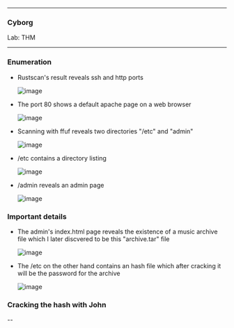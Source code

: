 * * *
  ### Cyborg
  Lab: THM
* * *

### Enumeration

- Rustscan's result reveals ssh and http ports

  ![image](https://github.com/SENSEIXENUS2/SENSEIXENUS2.github.io/assets/98669513/01ec07d7-5e7c-43fe-81e0-88e6ae437d86)

- The port 80 shows a default apache page on a web browser

    ![image](https://github.com/SENSEIXENUS2/SENSEIXENUS2.github.io/assets/98669513/242114dd-beb5-4e06-b328-0903edb340d4)

- Scanning with ffuf reveals two directories "/etc" and "admin"

   ![image](https://github.com/SENSEIXENUS2/SENSEIXENUS2.github.io/assets/98669513/2517b8bd-b2a1-42b6-ae20-c9eec55c162b)

- /etc contains a directory listing

  ![image](https://github.com/SENSEIXENUS2/SENSEIXENUS2.github.io/assets/98669513/50014ba8-700f-483d-a0db-85e77678bbd5)

- /admin reveals an admin page

  ![image](https://github.com/SENSEIXENUS2/SENSEIXENUS2.github.io/assets/98669513/d0ebf82a-00e1-4ee0-8286-9c19cfe0124d)

### Important details  
- The admin's index.html page reveals the existence of a music archive file which I later discvered to be this "archive.tar" file

  ![image](https://github.com/SENSEIXENUS2/SENSEIXENUS2.github.io/assets/98669513/e3726184-5caf-492d-b98d-7e06f1fca510)

- The /etc on the other hand contains an hash file which after cracking it will be the password for the archive

  ![image](https://github.com/SENSEIXENUS2/SENSEIXENUS2.github.io/assets/98669513/4f0ac2c1-78ed-4f37-a8cb-3857f0b0787f)

### Cracking the hash with John



--
